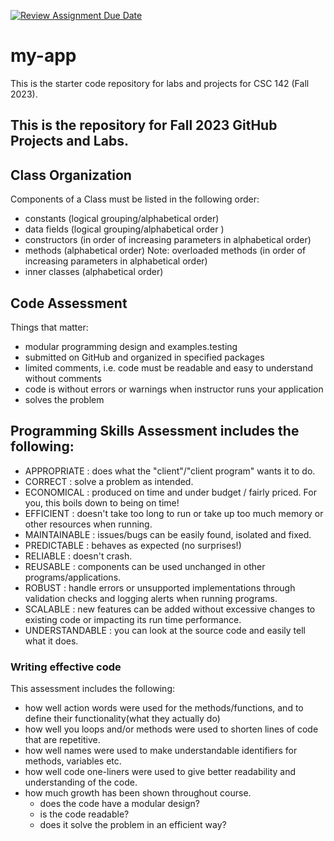 [![Review Assignment Due Date](https://classroom.github.com/assets/deadline-readme-button-24ddc0f5d75046c5622901739e7c5dd533143b0c8e959d652212380cedb1ea36.svg)](https://classroom.github.com/a/qGncMHzV)
# my-app
This is the starter code repository for labs and projects for CSC 142 (Fall 2023).

## This is the repository for Fall 2023 GitHub Projects and Labs.

## Class Organization
Components of a Class must be listed in the following order:
* constants (logical grouping/alphabetical order)
* data fields (logical grouping/alphabetical order )
* constructors (in order of increasing parameters in alphabetical order)
* methods (alphabetical order) Note: overloaded methods (in order of increasing parameters in alphabetical order)
* inner classes (alphabetical order)


## Code Assessment
Things that matter:
* modular programming design and examples.testing
* submitted on GitHub and organized in specified packages
* limited comments, i.e. code must be readable and easy to understand without comments
* code is without errors or warnings when instructor runs your application
* solves the problem


## Programming Skills Assessment includes the following:
* APPROPRIATE    : does what the "client"/"client program" wants it to do.
* CORRECT        : solve a problem as intended.
* ECONOMICAL     : produced on time and under budget / fairly priced. For you, this boils down to being on time!
* EFFICIENT      : doesn't take too long to run or take up too much memory or other resources when running.
* MAINTAINABLE   : issues/bugs can be easily found, isolated and fixed.
* PREDICTABLE    : behaves as expected (no surprises!)
* RELIABLE       : doesn't crash.
* REUSABLE       : components can be used unchanged in other programs/applications.
* ROBUST         : handle errors or unsupported implementations through validation checks and logging alerts when running programs.
* SCALABLE       : new features can be added without excessive changes to existing code or impacting its run time performance.
* UNDERSTANDABLE : you can look at the source code and easily tell what it does.


### Writing effective code 
This assessment includes the following:
* how well action words were used for the methods/functions, and to define their functionality(what they actually do)
* how well you loops and/or methods were used to shorten lines of code that are repetitive.
* how well names were used to make understandable identifiers for methods, variables etc.
* how well code one-liners were used to give better readability and understanding of the code.
* how much growth has been shown throughout course.
  * does the code have a modular design?
  * is the code readable?
  * does it solve the problem in an efficient way?

  
